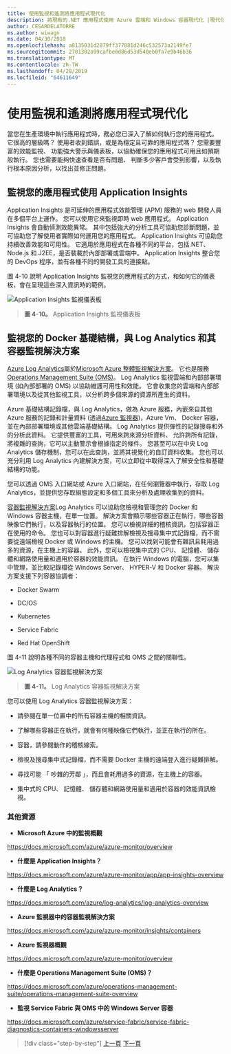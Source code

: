 ```yaml
---
title: 使用監視和遙測將應用程式現代化
description: 將現有的.NET 應用程式使用 Azure 雲端和 Windows 容器現代化 |現代化您的應用程式監視和遙測
author: CESARDELATORRE
ms.author: wiwagn
ms.date: 04/30/2018
ms.openlocfilehash: a8135031d2879ff377881d246c532573a2149fe7
ms.sourcegitcommit: 2701302a99cafbe0d86d53d540eb0fa7e9b46b36
ms.translationtype: MT
ms.contentlocale: zh-TW
ms.lasthandoff: 04/28/2019
ms.locfileid: "64611649"
---
```

# <a name="modernize-your-apps-with-monitoring-and-telemetry"></a>使用監視和遙測將應用程式現代化

當您在生產環境中執行應用程式時，務必您已深入了解如何執行您的應用程式。 它很高的層級嗎？ 使用者收到錯誤，或是為穩定且可靠的應用程式嗎？ 您需要豐富的效能監視、 功能強大警示與儀表板，以協助確保您的應用程式可用且如預期般執行。 您也需要能夠快速查看是否有問題、 判斷多少客戶會受到影響，以及執行根本原因分析，以找出並修正問題。

## <a name="monitor-your-application-with-application-insights"></a>監視您的應用程式使用 Application Insights

Application Insights 是可延伸的應用程式效能管理 (APM) 服務的 web 開發人員在多個平台上運作。 您可以使用它來監視即時 web 應用程式。 Application Insights 會自動偵測效能異常。 其中包括強大的分析工具可協助您診斷問題，並可協助您了解使用者實際如何運用您的應用程式。 Application Insights 可協助您持續改善效能和可用性。 它適用於應用程式在各種不同的平台，包括.NET、 Node.js 和 J2EE，是否裝載於內部部署或雲端中。 Application Insights 整合您的 DevOps 程序，並有各種不同的開發工具的連接點。

圖 4-10 說明 Application Insights 監視您的應用程式的方式，和如何它的儀表板，會在呈現這些深入資訊時的範例。

![Application Insights 監視儀表板](./media/image10.png)

> **圖 4-10。** Application Insights 監視儀表板

## <a name="monitor-your-docker-infrastructure-with-log-analytics-and-its-container-monitoring-solution"></a>監視您的 Docker 基礎結構，與 Log Analytics 和其容器監視解決方案

[Azure Log Analytics](https://docs.microsoft.com/azure/log-analytics/log-analytics-overview)屬於[Microsoft Azure 整體監視解決方案](https://docs.microsoft.com/azure/monitoring-and-diagnostics/monitoring-overview)。 它也是服務[Operations Management Suite (OMS)](https://docs.microsoft.com/azure/operations-management-suite/operations-management-suite-overview)。 Log Analytics 監視雲端和內部部署環境 (如內部部署的 OMS) 以協助維護可用性和效能。 它會收集您的雲端和內部部署環境以及從其他監視工具，以分析跨多個來源的資源所產生的資料。

Azure 基礎結構記錄檔，與 Log Analytics，做為 Azure 服務，內嵌來自其他 Azure 服務的記錄和計量資料 (透過[Azure 監視器](https://docs.microsoft.com/azure/monitoring-and-diagnostics/monitoring-overview-azure-monitor))，Azure Vm、 Docker 容器，並在內部部署環境或其他雲端基礎結構。 Log Analytics 提供彈性的記錄搜尋和外的分析此資料。 它提供豐富的工具，可用來跨來源分析資料、 允許跨所有記錄，將複雜的查詢，它可以主動警示會根據指定的條件。 您甚至可以在中央 Log Analytics 儲存機制，您可以在此查詢，並將其視覺化的自訂資料收集。 您也可以充分利用 Log Analytics 內建解決方案，可以立即從中取得深入了解安全性和基礎結構的功能。

您可以透過 OMS 入口網站或 Azure 入口網站，在任何瀏覽器中執行，存取 Log Analytics，並提供您存取組態設定和多個工具來分析及處理收集到的資料。

[容器監視解決方案](https://docs.microsoft.com/azure/log-analytics/log-analytics-containers)Log Analytics 可以協助您檢視和管理您的 Docker 和 Windows 容器主機，在單一位置。 解決方案會顯示哪些容器正在執行，哪些容器映像它們執行，以及容器執行的位置。 您可以檢視詳細的稽核資訊，包括容器正在使用的命令。 您也可以對容器進行疑難排解檢視及搜尋集中式記錄檔，而不需要從遠端檢視 Docker 或 Windows 的主機。 您可以找到可能會有雜訊且耗用過多的資源，在主機上的容器。 此外，您可以檢視集中式的 CPU、 記憶體、 儲存體和網路使用量和適用於容器的效能資訊。 在執行 Windows 的電腦，您可以集中管理，並比較記錄檔從 Windows Server、 HYPER-V 和 Docker 容器。 解決方案支援下列容器協調者：

- Docker Swarm

- DC/OS

- Kubernetes

- Service Fabric

- Red Hat OpenShift

圖 4-11 說明各種不同的容器主機和代理程式和 OMS 之間的關聯性。

![Log Analytics 容器監視解決方案](./media/image11.png)

> **圖 4-11。** Log Analytics 容器監視解決方案

您可以使用 Log Analytics 容器監視解決方案：

- 請參閱在單一位置中的所有容器主機的相關資訊。

- 了解哪些容器正在執行，就會有何種映像它們執行，並正在執行的所在。

- 容器，請參閱動作的稽核線索。

- 檢視及搜尋集中式記錄檔，而不需要 Docker 主機的遠端登入進行疑難排解。

- 尋找可能 「 吵雜的芳鄰 」，而且會耗用過多的資源，在主機上的容器。

- 集中式的 CPU、 記憶體、 儲存體和網路使用量和適用於容器的效能資訊檢視。

### <a name="additional-resources"></a>其他資源

- **Microsoft Azure 中的監視概觀**

<https://docs.microsoft.com/azure/azure-monitor/overview>

- **什麼是 Application Insights？**

<https://docs.microsoft.com/azure/azure-monitor/app/app-insights-overview>

- **什麼是 Log Analytics？**

<https://docs.microsoft.com/azure/log-analytics/log-analytics-overview>

- **Azure 監視器中的容器監視解決方案**

<https://docs.microsoft.com/azure/azure-monitor/insights/containers>

- **Azure 監視器概觀**

<https://docs.microsoft.com/azure/azure-monitor/overview>

- **什麼是 Operations Management Suite (OMS)？**

<https://docs.microsoft.com/azure/operations-management-suite/operations-management-suite-overview>

- **監視 Service Fabric 與 OMS 中的 Windows Server 容器**

<https://docs.microsoft.com/azure/service-fabric/service-fabric-diagnostics-containers-windowsserver>

>[!div class="step-by-step"]
>[上一頁](build-resilient-services-ready-for-the-cloud-embrace-transient-failures-in-the-cloud.md)
>[下一頁](modernize-your-apps-lifecycle-with-ci-cd-pipelines-and-devops-tools-in-the-cloud.md)

